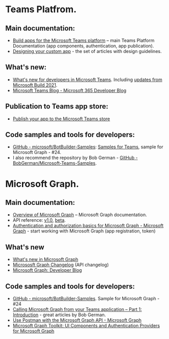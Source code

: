 # Teams Platfrom.

## Main documentation:
* [Build apps for the Microsoft Teams platform](https://docs.microsoft.com/en-us/microsoftteams/platform/overview) – main Teams Platform Documentation (app components, authentication, app publication).
* [Designing your custom app](https://docs.microsoft.com/en-us/microsoftteams/platform/concepts/design/design-teams-app-overview) - the set of articles with design guidelines.

## What's new:
* [What's new for developers in Microsoft Teams](https://docs.microsoft.com/en-us/microsoftteams/platform/whats-new?tabs=devpreview). Including [updates from Microsoft Build 2021](https://docs.microsoft.com/en-us/microsoftteams/platform/whats-new?tabs=devpreview#microsoft-build-2021).
* [Microsoft Teams Blog - Microsoft 365 Developer Blog](https://developer.microsoft.com/en-us/microsoft-teams/blogs/)

## Publication to Teams app store:
* [Publish your app to the Microsoft Teams store](https://docs.microsoft.com/en-us/microsoftteams/platform/concepts/deploy-and-publish/appsource/publish)

## Code samples and tools for developers:
* [GitHub - microsoft/BotBuilder-Samples](https://github.com/microsoft/BotBuilder-Samples): [Samples for Teams](https://github.com/microsoft/BotBuilder-Samples#teams-samples), sample for Microsoft Graph - #24. 
* I also recommend the repository by Bob German -  [GitHub - BobGerman/Microsoft-Teams-Samples](https://github.com/BobGerman/Microsoft-Teams-Samples).




# Microsoft Graph.

## Main documentation:
* [Overview of Microsoft Graph](https://docs.microsoft.com/en-us/graph/overview) – Microsoft Graph documentation. 
* API reference: [v1.0](https://docs.microsoft.com/en-us/graph/api/overview?view=graph-rest-1.0), [beta](https://docs.microsoft.com/en-us/graph/api/overview?view=graph-rest-beta).
* [Authentication and authorization basics for Microsoft Graph - Microsoft Graph](https://docs.microsoft.com/en-us/graph/auth/auth-concepts?view=graph-rest-1.0) - start working with Microsoft Graph (app registration, token)

## What's new
* [What's new in Microsoft Graph](https://docs.microsoft.com/en-us/graph/whats-new-overview)
* [Micrososft Graph Changelog](https://developer.microsoft.com/en-us/graph/changelog) (API changelog)
* [Microsoft Graph: Developer Blog](https://developer.microsoft.com/en-us/graph/blogs/)

## Code samples and tools for developers:
* [GitHub - microsoft/BotBuilder-Samples](https://github.com/microsoft/BotBuilder-Samples). Sample for Microsoft Graph - #24
* [Calling Microsoft Graph from your Teams application – Part 1: Introduction](https://bob1german.com/2020/08/31/calling-microsoft-graph-from-your-teams-application-part1/) - great articles by Bob German.
* [Use Postman with the Microsoft Graph API - Microsoft Graph](https://docs.microsoft.com/en-us/graph/use-postman)
* [Microsoft Graph Toolkit: UI Components and Authentication Providers for Microsoft Graph](https://docs.microsoft.com/en-us/graph/toolkit/overview)


